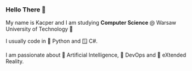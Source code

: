 ### Hello There 🤠

My name is Kacper and I am studying **Computer Science** @ Warsaw University of Technology :rocket:

I usually code in 🐍 Python and 🪟 C#.  

I am passionate about 🧠 Artificial Intelligence, 🐳 DevOps and 🥽 eXtended Reality.

<!-- I program in  
* 🐍 Python  
* 🐹 Go
* 🪟 C# :C:
* ⚛️ JavaScript
* 🦀 Rust (at least I'd like to)  


I am passionate about   
* 🧠 Artificial Intelligence  
* 🤖 Computer Vision  
* 🌐 Web Development
* 🐳 Distributed Systems  
* ♾️ DevOps  
* 🧊 Computer Graphics  -->


<!--
My name is Kacper and I am studying **Computer Science** @ Warsaw University of Technology :rocket: with speciality in **Artificial Intelligence** :brain:

I am passionate about **DevOps** :whale: :cloud:, **Web Development** :snake: ⚛, **Computer Vision** :robot: and **Computer Graphics** :ice_cube:

If you'd like to contact me, feel free to reach out on [**LinkedIn**](https://www.linkedin.com/in/kacper-klassa/) :blue_square:

**kklassa/kklassa** is a ✨ _special_ ✨ repository because its `README.md` (this file) appears on your GitHub profile.

Here are some ideas to get you started:

- 🔭 I’m currently working on ...
- 🌱 I’m currently learning ...
- 👯 I’m looking to collaborate on ...
- 🤔 I’m looking for help with ...
- 💬 Ask me about ...
- 📫 How to reach me: ...
- 😄 Pronouns: ...
- ⚡ Fun fact: ...
-->
